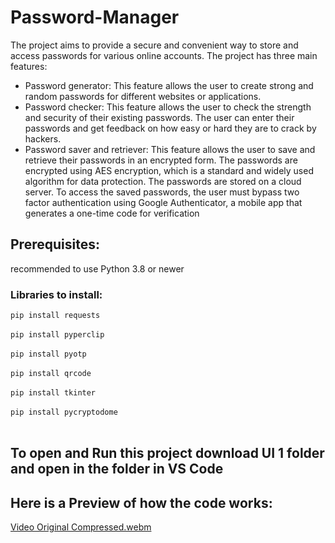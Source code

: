 # Password-Manager
The project aims to provide a secure and convenient way to store and access passwords for 
various online accounts. The project has three main features: 
- Password generator: This feature allows the user to create strong and random passwords for 
different websites or applications. 
- Password checker: This feature allows the user to check the strength and security of their 
existing passwords. The user can enter their passwords and get feedback on how easy or hard 
they are to crack by hackers. 
- Password saver and retriever: This feature allows the user to save and retrieve their passwords in 
an encrypted form. The passwords are encrypted using AES encryption, which is a standard and 
widely used algorithm for data protection. The passwords are stored on a cloud server. To 
access the saved passwords, the user must bypass two factor authentication using Google 
Authenticator, a mobile app that generates a one-time code for verification
## Prerequisites:
recommended to use Python 3.8 or newer
### Libraries to install:
```pip install requests``` <br>
<br>
```pip install pyperclip``` <br>
<br>
```pip install pyotp``` <br>
<br>
```pip install qrcode``` <br>
<br>
```pip install tkinter```  <br>
<br>
```pip install pycryptodome```  <br>
<br>
## To open and Run this project download UI 1 folder and open in the folder in VS Code

## Here is a Preview of how the code works:
[Video Original Compressed.webm](https://github.com/Bassel1000/Password-Manager/assets/94708469/9bd0bc08-7484-4638-8c9b-7b1c7dd6fd6e)
